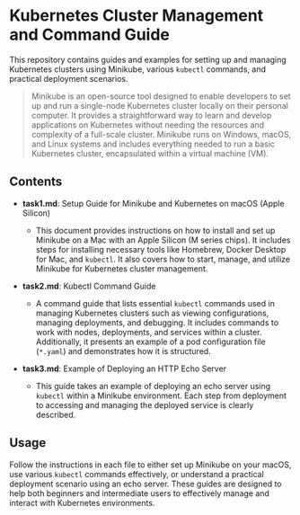 # Kubernetes Cluster Management and Command Guide

This repository contains guides and examples for setting up and managing Kubernetes clusters using Minikube, various `kubectl` commands, and practical deployment scenarios.
> Minikube is an open-source tool designed to enable developers to set up and run a single-node Kubernetes cluster locally on their personal computer. It provides a straightforward way to learn and develop applications on Kubernetes without needing the resources and complexity of a full-scale cluster. Minikube runs on Windows, macOS, and Linux systems and includes everything needed to run a basic Kubernetes cluster, encapsulated within a virtual machine (VM).
> 
## Contents

- **task1.md**: Setup Guide for Minikube and Kubernetes on macOS (Apple Silicon)
  - This document provides instructions on how to install and set up Minikube on a Mac with an Apple Silicon (M series chips). It includes steps for installing necessary tools like Homebrew, Docker Desktop for Mac, and `kubectl`. It also covers how to start, manage, and utilize Minikube for Kubernetes cluster management.

- **task2.md**: Kubectl Command Guide
  - A command guide that lists essential `kubectl` commands used in managing Kubernetes clusters such as viewing configurations, managing deployments, and debugging. It includes commands to work with nodes, deployments, and services within a cluster. Additionally, it presents an example of a pod configuration file (`*.yaml`) and demonstrates how it is structured.

- **task3.md**: Example of Deploying an HTTP Echo Server
  - This guide takes an example of deploying an echo server using `kubectl` within a Minikube environment. Each step from deployment to accessing and managing the deployed service is clearly described.

## Usage

Follow the instructions in each file to either set up Minikube on your macOS, use various `kubectl` commands effectively, or understand a practical deployment scenario using an echo server. These guides are designed to help both beginners and intermediate users to effectively manage and interact with Kubernetes environments.
